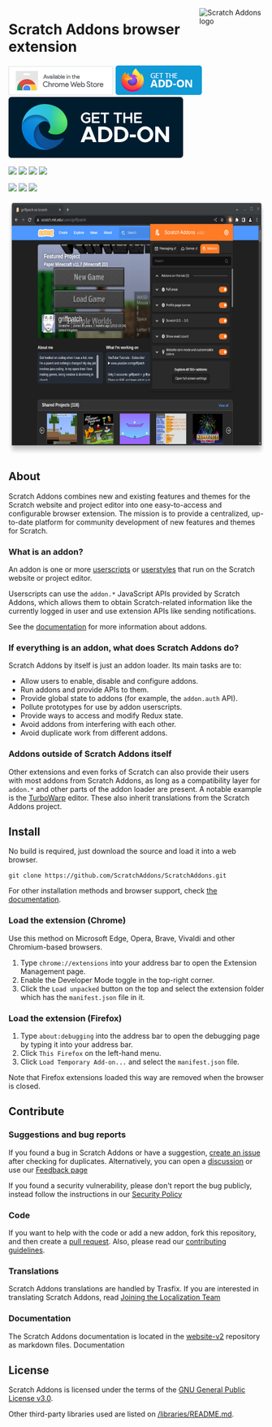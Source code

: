 <img src="https://raw.githubusercontent.com/ScratchAddons/ScratchAddons/master/images/icon.svg" alt="Scratch Addons logo" align="right" width="128px"></img>
# Scratch Addons browser extension

[![Chrome Web Store](images/badges/cws-badge.png)](https://chrome.google.com/webstore/detail/fbeffbjdlemaoicjdapfpikkikjoneco)
[![Firefox Add-ons](images/badges/ff-addon-badge.png)](https://chrome.google.com/webstore/detail/fbeffbjdlemaoicjdapfpikkikjoneco)
[![Edge Add-ons](images/badges/edge-badge.svg)](https://microsoftedge.microsoft.com/addons/detail/iliepgjnemckemgnledoipfiilhajdjj)

![](https://img.shields.io/chrome-web-store/v/fbeffbjdlemaoicjdapfpikkikjoneco?style=flat-square&logo=google-chrome&logoColor=white&label=version&color=E23A2E) ![](https://img.shields.io/amo/v/scratch-messaging-extension?style=flat-square&logo=firefox-browser&logoColor=white&label=version&color=FF7139) ![](https://img.shields.io/badge/dynamic/json?style=flat-square&logo=microsoftedge&label=version&prefix=v&color=067FD8&query=%24.version&url=https%3A%2F%2Fmicrosoftedge.microsoft.com%2Faddons%2Fgetproductdetailsbycrxid%2Filiepgjnemckemgnledoipfiilhajdjj) ![](https://img.shields.io/github/v/release/ScratchAddons/ScratchAddons?style=flat-square&logo=github&logoColor=white&label=version&color=181717)

[![](https://img.shields.io/github/license/ScratchAddons/ScratchAddons?style=flat-square)](https://github.com/ScratchAddons/ScratchAddons/blob/master/LICENSE)
[![](https://img.shields.io/badge/chat-on_discord-7289da.svg?style=flat-square)](https://discord.gg/R5NBqwMjNc) [![](https://img.shields.io/badge/website-scratchaddons.com-ff7b26.svg?style=flat-square)](https://scratchaddons.com)

<img src="images/demo.png" alt="Scratch Addons demo" height=500px></img>

## About

Scratch Addons combines new and existing features and themes for the Scratch website and project editor into one easy-to-access and configurable browser extension. The mission is to provide a centralized, up-to-date platform for community development of new features and themes for Scratch.

### What is an addon?

An addon is one or more [userscripts](https://scratchaddons.com/docs/develop/userscripts/) or [userstyles](https://scratchaddons.com/docs/develop/userstyles/) that run on the Scratch website or project editor.

Userscripts can use the `addon.*` JavaScript APIs provided by Scratch Addons, which allows them to obtain Scratch-related information like the currently logged in user and use extension APIs like sending notifications.

See the [documentation](https://scratchaddons.com/docs/develop/getting-started/addon-basics/) for more information about addons.

### If everything is an addon, what does Scratch Addons do?

Scratch Addons by itself is just an addon loader. Its main tasks are to:

- Allow users to enable, disable and configure addons.
- Run addons and provide APIs to them.
- Provide global state to addons (for example, the `addon.auth` API).
- Pollute prototypes for use by addon userscripts.
- Provide ways to access and modify Redux state.
- Avoid addons from interfering with each other.
- Avoid duplicate work from different addons.

### Addons outside of Scratch Addons itself

Other extensions and even forks of Scratch can also provide their users with most addons from Scratch Addons, as long as a compatibility layer for `addon.*` and other parts of the addon loader are present. A notable example is the [TurboWarp](https://github.com/TurboWarp/scratch-gui/tree/develop/src/addons) editor. These also inherit translations from the Scratch Addons project.

## Install

No build is required, just download the source and load it into a web browser.


```
git clone https://github.com/ScratchAddons/ScratchAddons.git
```

For other installation methods and browser support, check [the documentation](https//scratchaddons.com/docs/getting-started/installing).

### Load the extension (Chrome)

Use this method on Microsoft Edge, Opera, Brave, Vivaldi and other Chromium-based browsers.

1. Type `chrome://extensions` into your address bar to open the Extension Management page.
2. Enable the Developer Mode toggle in the top-right corner.
3. Click the `Load unpacked` button on the top and select the extension folder which has the `manifest.json` file in it. 

### Load the extension (Firefox)

1. Type `about:debugging` into the address bar to open the debugging page by typing it into your address bar.
2. Click `This Firefox` on the left-hand menu.
3. Click `Load Temporary Add-on...` and select the `manifest.json` file.

Note that Firefox extensions loaded this way are removed when the browser is closed.

## Contribute

### Suggestions and bug reports

If you found a bug in Scratch Addons or have a suggestion, [create an issue](https://github.com/ScratchAddons/ScratchAddons/issues/new/choose) after checking for duplicates. Alternatively, you can open a [discussion](https://github.com/ScratchAddons/ScratchAddons/discussions/new/choose) or use our [Feedback page](https://scratchaddons.com/feedback/)

If you found a security vulnerability, please don't report the bug publicly, instead follow the instructions in our [Security Policy](.github/SECURITY.md)

### Code

If you want to help with the code or add a new addon, fork this repository, and then create a [pull request](https://github.com/ScratchAddons/ScratchAddons/pulls). Also, please read our [contributing guidelines](https://github.com/ScratchAddons/ScratchAddons/blob/master/.github/CONTRIBUTING.md).

### Translations

Scratch Addons translations are handled by Trasfix. If you are interested in translating Scratch Addons, read [Joining the Localization Team](https://scratchaddons.com/docs/localization/joining-the-localization-team/)

### Documentation

The Scratch Addons documentation is located in the [website-v2](https://github.com/ScratchAddons/website-v2/tree/master/content/docs) repository as markdown files. Documentation

## License

Scratch Addons is licensed under the terms of the [GNU General Public License v3.0](https://github.com/ScratchAddons/ScratchAddons/blob/master/LICENSE).

Other third-party libraries used are listed on [/libraries/README.md](https://github.com/ScratchAddons/ScratchAddons/tree/master/libraries#readme).

